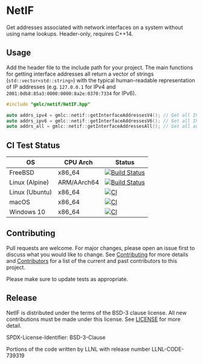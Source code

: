 # NetIF
Get addresses associated with network interfaces on a system without using name lookups. Header-only, requires C++14.

## Usage

Add the header file to the include path for your project. The main functions for getting interface addresses all return a vector of strings (`std::vector<std::string>`) with the typical human-readable representation of IP addresses (e.g. `127.0.0.1` for IPv4 and `2001:0db8:85a3:0000:0000:8a2e:0370:7334` for IPv6).

```cpp
#include "gmlc/netif/NetIF.hpp"

auto addrs_ipv4 = gmlc::netif::getInterfaceAddressesV4(); // Get all IPv4 addresses
auto addrs_ipv6 = gmlc::netif::getInterfaceAddressesV6(); // Get all IPv6 addresses
auto addrs_all = gmlc::netif::getInterfaceAddressesAll(); // Get all addresses (IPv4 and IPv6)
```

## CI Test Status

OS              | CPU Arch      | Status
--------------- | ------------- | -------------
FreeBSD         | x86_64        | [![Build Status](http://api.cirrus-ci.com/github/GMLC-TDC/netif.svg)](https://cirrus-ci.com/github/GMLC-TDC/netif)
Linux (Alpine)  | ARM/AArch64   | [![Build Status](https://cloud.drone.io/api/badges/GMLC-TDC/netif/status.svg)](https://cloud.drone.io/GMLC-TDC/netif)
Linux (Ubuntu)  | x86_64        | [![CI](https://github.com/GMLC-TDC/netif/actions/workflows/build.yml/badge.svg)](https://github.com/GMLC-TDC/netif/actions/workflows/build.yml)
macOS           | x86_64        | [![CI](https://github.com/GMLC-TDC/netif/actions/workflows/build.yml/badge.svg)](https://github.com/GMLC-TDC/netif/actions/workflows/build.yml)
Windows 10      | x86_64        | [![CI](https://github.com/GMLC-TDC/netif/actions/workflows/build.yml/badge.svg)](https://github.com/GMLC-TDC/netif/actions/workflows/build.yml)

## Contributing
Pull requests are welcome. For major changes, please open an issue first to discuss what you would like to change. See [Contributing](CONTRIBUTING) for more details and [Contributors](CONTRIBUTORS) for a list of the current and past contributors to this project.

Please make sure to update tests as appropriate.

## Release
NetIF is distributed under the terms of the BSD-3 clause license. All new
contributions must be made under this license. See [LICENSE](LICENSE) for more detail.

SPDX-License-Identifier: BSD-3-Clause

Portions of the code written by LLNL with release number LLNL-CODE-739319
